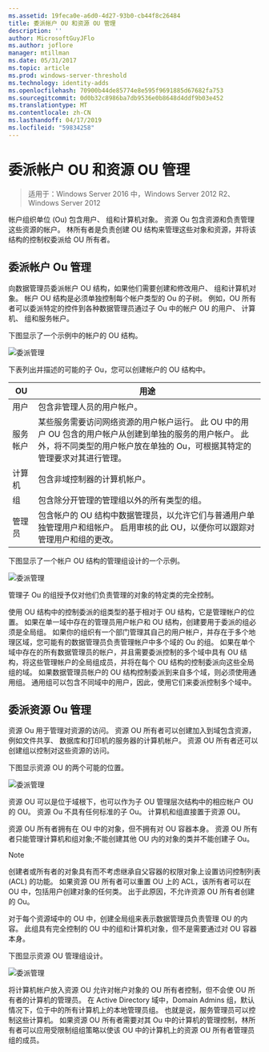 ```yaml
---
ms.assetid: 19feca0e-a6d0-4d27-93b0-cb44f8c26484
title: 委派帐户 OU 和资源 OU 管理
description: ''
author: MicrosoftGuyJFlo
ms.author: joflore
manager: mtillman
ms.date: 05/31/2017
ms.topic: article
ms.prod: windows-server-threshold
ms.technology: identity-adds
ms.openlocfilehash: 70900b44de85774e8e595f9691885d67682fa753
ms.sourcegitcommit: 0d0b32c8986ba7db9536e0b8648d4ddf9b03e452
ms.translationtype: MT
ms.contentlocale: zh-CN
ms.lasthandoff: 04/17/2019
ms.locfileid: "59834258"
---
```

# <a name="delegating-administration-of-account-ous-and-resource-ous"></a>委派帐户 OU 和资源 OU 管理

>适用于：Windows Server 2016 中，Windows Server 2012 R2、 Windows Server 2012

帐户组织单位 (Ou) 包含用户、 组和计算机对象。 资源 Ou 包含资源和负责管理这些资源的帐户。 林所有者是负责创建 OU 结构来管理这些对象和资源，并将该结构的控制权委派给 OU 所有者。  
  
## <a name="delegating-administration-of-account-ous"></a>委派帐户 Ou 管理  
向数据管理员委派帐户 OU 结构，如果他们需要创建和修改用户、 组和计算机对象。 帐户 OU 结构是必须单独控制每个帐户类型的 Ou 的子树。 例如，OU 所有者可以委派特定的控件到各种数据管理员通过子 Ou 中的帐户 OU 的用户、 计算机、 组和服务帐户。  
  
下图显示了一个示例中的帐户的 OU 结构。  
  
![委派管理](media/Delegating-Administration-of-Account-OUs-and-Resource-OUs/66d38fbe-e8eb-42d7-abab-9526243bf6d9.gif)  
  
下表列出并描述的可能的子 Ou，您可以创建帐户的 OU 结构中。  
  
|OU|用途|  
|------|-----------|  
|用户|包含非管理人员的用户帐户。|  
|服务帐户|某些服务需要访问网络资源的用户帐户运行。 此 OU 中的用户 OU 包含的用户帐户从创建到单独的服务的用户帐户。 此外，将不同类型的用户帐户放在单独的 Ou，可根据其特定的管理要求对其进行管理。|  
|计算机|包含非域控制器的计算机帐户。|  
|组|包含除分开管理的管理组以外的所有类型的组。|  
|管理员|包含帐户的 OU 结构中数据管理员，以允许它们与普通用户单独管理用户和组帐户。 启用审核的此 OU，以便你可以跟踪对管理用户和组的更改。|  
  
下图显示了一个帐户 OU 结构的管理组设计的一个示例。  
  
![委派管理](media/Delegating-Administration-of-Account-OUs-and-Resource-OUs/be2cd2d2-6956-429c-a53a-369e6fe40b2b.gif)  
  
管理子 Ou 的组授予仅对他们负责管理的对象的特定类的完全控制。  
  
使用 OU 结构中的控制委派的组类型的基于相对于 OU 结构，它是管理帐户的位置。 如果在单一域中存在的管理员用户帐户和 OU 结构，创建要用于委派的组必须是全局组。 如果你的组织有一个部门管理其自己的用户帐户，并存在于多个地理区域，您可能有的数据管理员负责管理帐户中多个域的 Ou 的组。 如果在单个域中存在的所有数据管理员的帐户，并且需要委派控制的多个域中具有 OU 结构，将这些管理帐户的全局组成员，并将在每个 OU 结构的控制委派向这些全局组的域。 如果数据管理员帐户的 OU 结构控制委派到来自多个域，则必须使用通用组。 通用组可以包含不同域中的用户，因此，使用它们来委派控制多个域中。  
  
## <a name="delegating-administration-of-resource-ous"></a>委派资源 Ou 管理  
资源 Ou 用于管理对资源的访问。 资源 OU 所有者可以创建加入到域包含资源，例如文件共享、 数据库和打印机的服务器的计算机帐户。 资源 OU 所有者还可以创建组以控制对这些资源的访问。  
  
下图显示资源 OU 的两个可能的位置。  
  
![委派管理](media/Delegating-Administration-of-Account-OUs-and-Resource-OUs/6667a5ce-34d6-48a9-9974-b823ba70e2af.gif)  
  
资源 OU 可以是位于域根下，也可以作为子 OU 管理层次结构中的相应帐户 OU 的 OU。 资源 Ou 不具有任何标准的子 Ou。 计算机和组直接置于资源 OU。  
  
资源 OU 所有者拥有在 OU 中的对象，但不拥有对 OU 容器本身。 资源 OU 所有者只能管理计算机和组对象;不能创建其他 OU 内的对象的类并不能创建子 Ou。  
  
> [!NOTE]  
> 创建者或所有者的对象具有而不考虑继承自父容器的权限对象上设置访问控制列表 (ACL) 的功能。 如果资源 OU 所有者可以重置 OU 上的 ACL，该所有者可以在 OU 中，包括用户创建对象的任何类。 出于此原因，不允许资源 OU 所有者创建的 Ou。  
  
对于每个资源域中的 OU 中，创建全局组来表示数据管理员负责管理 OU 的内容。 此组具有完全控制的 OU 中的组和计算机对象，但不是需要通过对 OU 容器本身。  
  
下图显示资源 OU 管理组设计。  
  
![委派管理](media/Delegating-Administration-of-Account-OUs-and-Resource-OUs/8a3f7714-a3bf-43f7-b999-6070543248b0.gif)  
  
将计算机帐户放入资源 OU 允许对帐户对象的 OU 所有者控制，但不会使 OU 所有者的计算机的管理员。 在 Active Directory 域中，Domain Admins 组，默认情况下，位于中的所有计算机上的本地管理员组。 也就是说，服务管理员可以控制这些计算机。 如果资源 OU 所有者需要对其 Ou 中的计算机的管理控制，林所有者可以应用受限制组组策略以使该 OU 中的计算机上的资源 OU 所有者管理员组的成员。  
  


